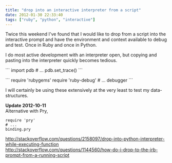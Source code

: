 ```yaml
---
title: "drop into an interactive interpreter from a script"
date: 2012-01-30 22:33:40
tags: ["ruby", "python", "interactive"]
---
```


<p>
Twice this weekend I've found that I would like to drop from a script into the interactive prompt and have the environment and context available to debug and test. Once in Ruby and once in Python.
</p>

<p>
I do most active development with an interpreter open, but copying and pasting into the interpreter quickly becomes tedious.
</p>

<p>
```
import pdb
# ...
pdb.set_trace()
```
</p>

<p>
```
require 'rubygems'
require 'ruby-debug'
# ...
debugger
```
</p>

<p>
I will certainly be using these extensively at the very least to test my data-structures.
</p>

<p>
<b>Update 2012-10-11</b><br />
Alternative with Pry,

```
require 'pry'
# ...
binding.pry
```
</p>

<p>
<a href="http://stackoverflow.com/questions/2158097/drop-into-python-interpreter-while-executing-function">http://stackoverflow.com/questions/2158097/drop-into-python-interpreter-while-executing-function</a>
<br />
<a href="http://stackoverflow.com/questions/1144560/how-do-i-drop-to-the-irb-prompt-from-a-running-script">http://stackoverflow.com/questions/1144560/how-do-i-drop-to-the-irb-prompt-from-a-running-script</a>
</p>
